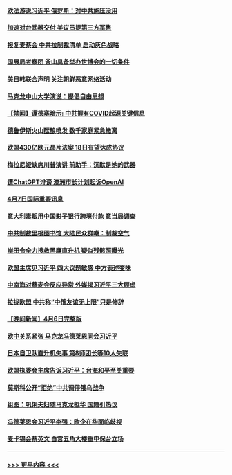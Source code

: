 #### [欧法游说习近平 俄罗斯：对中共施压没用](../pages/prog202/a103685774.md?t=04080943) 
#### [加速对台武器交付 美议员提第三方军售](../pages/prog202/a103685775.md?t=04080943) 
#### [报复麦蔡会 中共拉制裁清单 启动灰色战略](../pages/prog202/a103685776.md?t=04080943) 
#### [国展局考察团 釜山具备举办世博会的一切条件](../pages/prog202/a103685562.md?t=04080943) 
#### [美日韩联合声明 关注朝鲜恶意网络活动](../pages/prog202/a103685559.md?t=04080943) 
#### [马克龙中山大学演说：提倡自由思想](../pages/prog202/a103685555.md?t=04080943) 
#### [【禁闻】谭德塞暗示: 中共握有COVID起源关键信息](../pages/prog202/a103685500.md?t=04080943) 
#### [德鲁伊斯火山酝酿喷发 数千家庭紧急撤离](../pages/prog202/a103685395.md?t=04080943) 
#### [欧盟430亿欧元晶片法案 18日有望达成协议](../pages/prog202/a103685315.md?t=04080943) 
#### [梅拉尼娅缺席川普演讲 前助手：沉默是她的武器](../pages/prog202/a103685298.md?t=04080943) 
#### [遭ChatGPT诽谤 澳洲市长计划起诉OpenAI](../pages/prog202/a103685290.md?t=04080943) 
#### [4月7日国际重要讯息](../pages/prog202/a103685314.md?t=04080943) 
#### [意大利毒贩用中国影子银行跨境付款 意当局调查](../pages/prog202/a103685287.md?t=04080943) 
#### [中共制裁里根图书馆 大陆民众群嘲：制裁空气](../pages/prog202/a103685284.md?t=04080943) 
#### [岸田令全力搜救黑鹰直升机 疑似残骸照曝光](../pages/prog202/a103685252.md?t=04080943) 
#### [欧盟主席见习近平 四大议题敏感 中方表述变味](../pages/prog202/a103685115.md?t=04080943) 
#### [中南海对蔡麦会反应异常 外媒揭习近平三大顾虑](../pages/prog202/a103685016.md?t=04080943) 
#### [拉拢欧盟 中共称“中俄友谊无上限”只是修辞](../pages/prog202/a103685037.md?t=04080943) 
#### [【晚间新闻】4月6日完整版](../pages/prog202/a103685072.md?t=04080943) 
#### [欧中关系紧张 马克龙冯德莱恩同会习近平](../pages/prog202/a103684941.md?t=04080943) 
#### [日本自卫队直升机失事 第8师团长等10人失联](../pages/prog202/a103684967.md?t=04080943) 
#### [欧盟执委会主席告诉习近平：台海和平至关重要](../pages/prog202/a103684900.md?t=04080943) 
#### [莫斯科公开“拒绝”中共调停俄乌战争](../pages/prog202/a103684889.md?t=04080943) 
#### [组图：巩俐夫妇随马克龙抵华 国籍引热议](../pages/prog202/a103684745.md?t=04080943) 
#### [冯德莱恩会习近平李强：欧企在华面临歧视](../pages/prog202/a103684731.md?t=04080943) 
#### [麦卡锡会蔡英文 白宫五角大楼重申保台立场](../pages/prog202/a103684730.md?t=04080943) 

----
#### [ >>> 更早内容 <<< ](../indexes/prog202-earlier.md)
